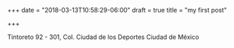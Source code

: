+++
date = "2018-03-13T10:58:29-06:00"
draft = true
title = "my first post"

+++

Tintoreto 92 - 301, Col. Ciudad de los Deportes
Ciudad de México

